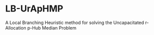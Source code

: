 # LB-UrApHMP
A Local Branching Heuristic method for solving the Uncapacitated r-Allocation p-Hub Median Problem

